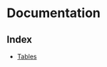 [//]: # ( -*- coding: utf-8 -*- )
[//]: # ( ---------------------------------------------------------------------- )
[//]: # (+ Autor:  	Ran# )
[//]: # (+ Creado: 	2023/02/12 15:28:31.773700 )
[//]: # (+ Editado:	2023/02/12 15:28:31.773700 )
[//]: # ( ---------------------------------------------------------------------- )

# Documentation

## Index

- [Tables](tables.md#tables)

